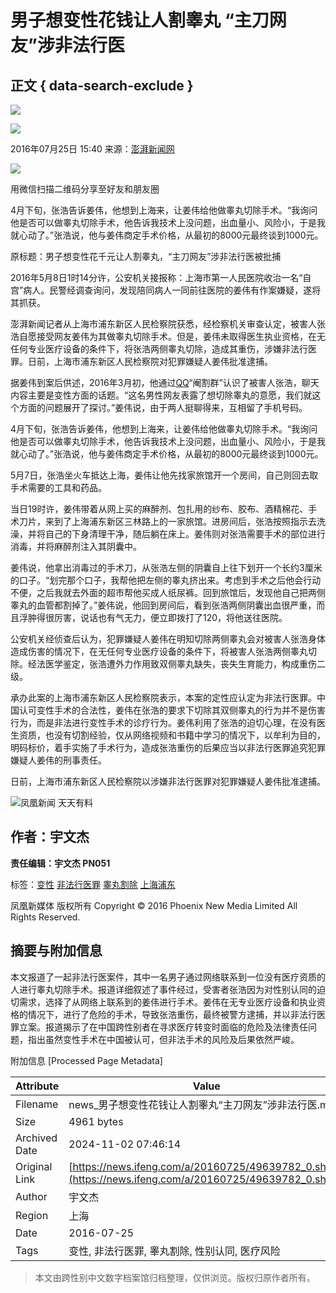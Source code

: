 # 男子想变性花钱让人割睾丸 “主刀网友”涉非法行医

## 正文 { data-search-exclude }


![](https://dolphin.deliver.ifeng.com/c?z=ifeng&la=0&si=2&ci=23&cg=22&c=29&or=232&l=728&bg=728&b=726&u=https://y0.ifengimg.com/34c4a1d78882290c/2012/0528/1x1.gif)

![](http://y3.ifengimg.com/a/2016/0414/ab605e5e0631dd6size71_w300_h300.jpg)

2016年07月25日 15:40 来源：[澎湃新闻网](http://www.thepaper.cn/newsDetail_forward_1503663)

![](//h2.ifengimg.com/0f56ee67a4c375c2/2013/1106/indeccode.png)

用微信扫描二维码分享至好友和朋友圈

4月下旬，张浩告诉姜伟，他想到上海来，让姜伟给他做睾丸切除手术。“我询问他是否可以做睾丸切除手术，他告诉我技术上没问题，出血量小、风险小，于是我就心动了。”张浩说，他与姜伟商定手术价格，从最初的8000元最终谈到1000元。

原标题：男子想变性花千元让人割睾丸，“主刀网友”涉非法行医被批捕

2016年5月8日1时14分许，公安机关接报称：上海市第一人民医院收治一名“自宫”病人。民警经调查询问，发现陪同病人一同前往医院的姜伟有作案嫌疑，遂将其抓获。

澎湃新闻记者从上海市浦东新区人民检察院获悉，经检察机关审查认定，被害人张浩自愿接受网友姜伟为其做睾丸切除手术。但是，姜伟未取得医生执业资格，在无任何专业医疗设备的条件下，将张浩两侧睾丸切除，造成其重伤，涉嫌非法行医罪。日前，上海市浦东新区人民检察院对犯罪嫌疑人姜伟批准逮捕。

据姜伟到案后供述，2016年3月初，他通过[QQ](http://car.auto.ifeng.com/series/1785)“阉割群”认识了被害人张浩，聊天内容主要是变性方面的话题。“这名男性网友表露了想切除睾丸的意愿，我们就这个方面的问题展开了探讨。”姜伟说，由于两人挺聊得来，互相留了手机号码。

4月下旬，张浩告诉姜伟，他想到上海来，让姜伟给他做睾丸切除手术。“我询问他是否可以做睾丸切除手术，他告诉我技术上没问题，出血量小、风险小，于是我就心动了。”张浩说，他与姜伟商定手术价格，从最初的8000元最终谈到1000元。

5月7日，张浩坐火车抵达上海，姜伟让他先找家旅馆开一个房间，自己则回去取手术需要的工具和药品。

当日19时许，姜伟带着从网上买的麻醉剂、包扎用的纱布、胶布、酒精棉花、手术刀片，来到了上海浦东新区三林路上的一家旅馆。进房间后，张浩按照指示去洗澡，并将自己的下身清理干净，随后躺在床上。姜伟则对张浩需要手术的部位进行消毒，并将麻醉剂注入其阴囊中。

姜伟说，他拿出消毒过的手术刀，从张浩左侧的阴囊自上往下划开一个长约3厘米的口子。“划完那个口子，我帮他把左侧的睾丸挤出来。考虑到手术之后他会行动不便，之后我就去外面的超市帮他买成人纸尿裤。回到旅馆后，发现他自己把两侧睾丸的血管都割掉了。”姜伟说，他回到房间后，看到张浩两侧阴囊出血很严重，而且浮肿得很厉害，说话也有气无力，便立即拨打了120，将他送往医院。

公安机关经侦查后认为，犯罪嫌疑人姜伟在明知切除两侧睾丸会对被害人张浩身体造成伤害的情况下，在无任何专业医疗设备的条件下，将被害人张浩两侧睾丸切除。经法医学鉴定，张浩遭外力作用致双侧睾丸缺失，丧失生育能力，构成重伤二级。

承办此案的上海市浦东新区人民检察院表示，本案的定性应认定为非法行医罪。中国认可变性手术的合法性，姜伟在张浩的要求下切除其双侧睾丸的行为并不是伤害行为，而是非法进行变性手术的诊疗行为。姜伟利用了张浩的迫切心理，在没有医生资质，也没有切割经验，仅从网络视频和书籍中学习的情况下，以牟利为目的，明码标价，着手实施了手术行为，造成张浩重伤的后果应当以非法行医罪追究犯罪嫌疑人姜伟的刑事责任。

日前，上海市浦东新区人民检察院以涉嫌非法行医罪对犯罪嫌疑人姜伟批准逮捕。

![凤凰新闻 天天有料](http://y2.ifengimg.com/a/2015/0708/icon_logo.gif)

## 作者：宇文杰

**责任编辑：宇文杰 PN051**

标签：[变性](http://search.ifeng.com/sofeng/search.action?c=1&q=%E5%8F%98%E6%80%A7) [非法行医罪](http://search.ifeng.com/sofeng/search.action?c=1&q=%E9%9D%9E%E6%B3%95%E8%A1%8C%E5%8C%BB%E7%BD%AA) [睾丸割除](http://search.ifeng.com/sofeng/search.action?c=1&q=%E7%9D%BE%E4%B8%B8%E5%89%B2%E9%99%A4) [上海浦东](http://search.ifeng.com/sofeng/search.action?c=1&q=%E4%B8%8A%E6%B5%B7%E6%B5%A6%E4%B8%9C)

凤凰新媒体 版权所有 Copyright © 2016 Phoenix New Media Limited All Rights Reserved.

## 摘要与附加信息

<!-- tcd_abstract -->
本文报道了一起非法行医案件，其中一名男子通过网络联系到一位没有医疗资质的人进行睾丸切除手术。报道详细叙述了事件经过，受害者张浩因为对性别认同的迫切需求，选择了从网络上联系到的姜伟进行手术。姜伟在无专业医疗设备和执业资格的情况下，进行了危险的手术，导致张浩重伤，最终被警方逮捕，并以非法行医罪立案。报道揭示了在中国跨性别者在寻求医疗转变时面临的危险及法律责任问题，指出虽然变性手术在中国被认可，但非法手术的风险及后果依然严峻。
<!-- tcd_abstract_end -->

附加信息 [Processed Page Metadata]

| Attribute       | Value                                  |
|-----------------|----------------------------------------|
| Filename        | news_男子想变性花钱让人割睾丸“主刀网友”涉非法行医.md                             |
| Size            | 4961 bytes                           |
| Archived Date   | 2024-11-02 07:46:14                             |
| Original Link   | [https://news.ifeng.com/a/20160725/49639782_0.shtml](https://news.ifeng.com/a/20160725/49639782_0.shtml)                       |
| Author          | 宇文杰                               |
| Region          | 上海                               |
| Date            | 2016-07-25                                 |
| Tags            | 变性, 非法行医罪, 睾丸割除, 性别认同, 医疗风险                                 |
>
> 本文由跨性别中文数字档案馆归档整理，仅供浏览。版权归原作者所有。
>
